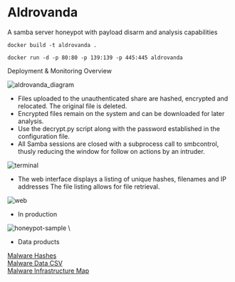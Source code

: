 # Aldrovanda
A samba server honeypot with payload disarm and analysis capabilities

```
docker build -t aldrovanda .
```
```
docker run -d -p 80:80 -p 139:139 -p 445:445 aldrovanda
```
Deployment & Monitoring Overview

![aldrovanda_diagram](https://github.com/user-attachments/assets/a9230187-05da-4282-b6af-79e771cc785f)

- Files uploaded to the unauthenticated share are hashed, encrypted and relocated. The original file is deleted.
- Encrypted files remain on the system and can be downloaded for later analysis.
- Use the decrypt.py script along with the password established in the configuration file.
- All Samba sessions are closed with a subprocess call to smbcontrol, thusly reducing the window for follow on actions by an intruder.

![terminal](https://github.com/user-attachments/assets/0768d092-1f9b-450f-af19-4a099ffc2bcc)

- The web interface displays a listing of unique hashes, filenames and IP addresses The file listing allows for file retrieval.

![web](https://github.com/user-attachments/assets/8a8098e0-c834-417c-af7d-dc9532ef6721)

- In production

![honeypot-sample](https://github.com/user-attachments/assets/a8787631-eccb-4a37-897b-771001d1c119) \


- Data products
  
[Malware Hashes](https://camas-sec-threatfeed.s3.us-west-2.amazonaws.com/hashes.txt) \
[Malware Data CSV](https://camas-sec-threatfeed.s3.us-west-2.amazonaws.com/hashes.csv) \
[Malware Infrastructure Map](https://camas-sec-threatfeed.s3.us-west-2.amazonaws.com/malware.html)
